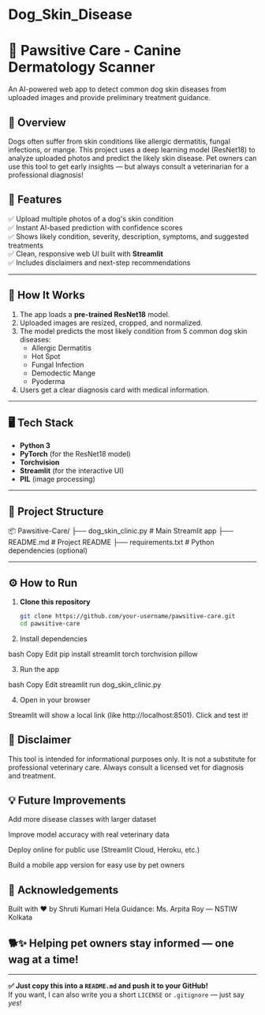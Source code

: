 # Dog_Skin_Disease

# 🐾 Pawsitive Care - Canine Dermatology Scanner

An AI-powered web app to detect common dog skin diseases from uploaded images and provide preliminary treatment guidance.

## 📌 Overview

Dogs often suffer from skin conditions like allergic dermatitis, fungal infections, or mange. This project uses a deep learning model (ResNet18) to analyze uploaded photos and predict the likely skin disease. Pet owners can use this tool to get early insights — but always consult a veterinarian for a professional diagnosis!

## 🚀 Features

✅ Upload multiple photos of a dog's skin condition  
✅ Instant AI-based prediction with confidence scores  
✅ Shows likely condition, severity, description, symptoms, and suggested treatments  
✅ Clean, responsive web UI built with **Streamlit**  
✅ Includes disclaimers and next-step recommendations

---

## 🧩 How It Works

1. The app loads a **pre-trained ResNet18** model.
2. Uploaded images are resized, cropped, and normalized.
3. The model predicts the most likely condition from 5 common dog skin diseases:
   - Allergic Dermatitis
   - Hot Spot
   - Fungal Infection
   - Demodectic Mange
   - Pyoderma
4. Users get a clear diagnosis card with medical information.

---

## 🖥️ Tech Stack

- **Python 3**
- **PyTorch** (for the ResNet18 model)
- **Torchvision**
- **Streamlit** (for the interactive UI)
- **PIL** (image processing)

---

## 📂 Project Structure
📦 Pawsitive-Care/
├── dog_skin_clinic.py # Main Streamlit app
├── README.md # Project README
├── requirements.txt # Python dependencies (optional)


---

## ⚙️ How to Run

1. **Clone this repository**

   ```bash
   git clone https://github.com/your-username/pawsitive-care.git
   cd pawsitive-care
2. Install dependencies

bash
Copy
Edit
pip install streamlit torch torchvision pillow

3. Run the app

bash
Copy
Edit
streamlit run dog_skin_clinic.py

4. Open in your browser

Streamlit will show a local link (like http://localhost:8501). Click and test it!

## 📝 Disclaimer
This tool is intended for informational purposes only. It is not a substitute for professional veterinary care. Always consult a licensed vet for diagnosis and treatment.

## 💡 Future Improvements
Add more disease classes with larger dataset

Improve model accuracy with real veterinary data

Deploy online for public use (Streamlit Cloud, Heroku, etc.)

Build a mobile app version for easy use by pet owners

## 🙏 Acknowledgements
Built with ❤️ by Shruti Kumari Hela
Guidance: Ms. Arpita Roy — NSTIW Kolkata

## 🐕✨ Helping pet owners stay informed — one wag at a time!


---

**✅ Just copy this into a `README.md` and push it to your GitHub!**  
If you want, I can also write you a short `LICENSE` or `.gitignore` — just say *yes*!




